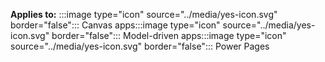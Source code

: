 
**Applies to:** :::image type="icon" source="../media/yes-icon.svg" border="false"::: Canvas apps:::image type="icon" source="../media/yes-icon.svg" border="false"::: Model-driven apps:::image type="icon" source="../media/yes-icon.svg" border="false"::: Power Pages
